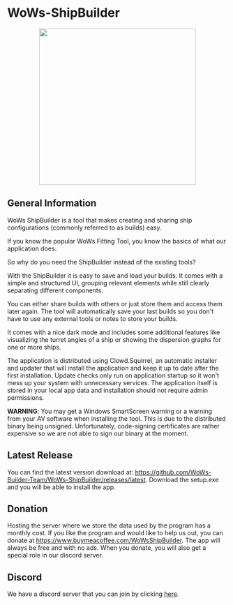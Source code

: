 # WoWs-ShipBuilder
<p align="center">
  <img src="https://github.com/WoWs-Builder-Team/WoWs-ShipBuilder/blob/main/.github/logo_white_text_background.png?raw=true" width="359"/>
</p>

## General Information

WoWs ShipBuilder is a tool that makes creating and sharing ship configurations (commonly referred to as builds) easy.

If you know the popular WoWs Fitting Tool, you know the basics of what our application does.

So why do you need the ShipBuilder instead of the existing tools?

With the ShipBuilder it is easy to save and load your builds. It comes with a simple and structured UI, grouping relevant elements while still clearly separating different components.

You can either share builds with others or just store them and access them later again. The tool will automatically save your last builds so you don't have to use any external tools or notes to store your builds.

It comes with a nice dark mode and includes some additional features like visualizing the turret angles of a ship or showing the dispersion graphs for one or more ships.

The application is distributed using Clowd.Squirrel, an automatic installer and updater that will install the application and keep it up to date after the first installation.
Update checks only run on application startup so it won't mess up your system with unnecessary services. The application itself is stored in your local app data and installation should not require admin permissions.

**WARNING**: You may get a Windows SmartScreen warning or a warning from your AV software when installing the tool. This is due to the distributed binary being unsigned. Unfortunately, code-signing certificates are rather expensive so we are not able to sign our binary at the moment.

## Latest Release
You can find the latest version download at: https://github.com/WoWs-Builder-Team/WoWs-ShipBuilder/releases/latest. Download the setup.exe and you will be able to install the app.

## Donation
Hosting the server where we store the data used by the program has a monthly cost. If you like the program and would like to help us out, you can donate at https://www.buymeacoffee.com/WoWsShipBuilder. The app will always be free and with no ads. When you donate, you will also get a special role in our discord server.

## Discord
We have a discord server that you can join by clicking [here](https://discord.gg/C8EaepZJDY). 
